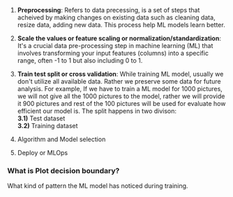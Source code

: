 1. **Preprocessing**: Refers to data precessing, is a set of steps that acheived by making changes on existing data such as cleaning data, resize data, adding new data. This process help ML models learn better. 

2. **Scale the values or feature scaling or normalization/standardization**: It's a crucial data pre-processing step in machine learning (ML) that involves transforming your input features (columns) into a specific range, often -1 to 1 but also including 0 to 1.

3. **Train test split or cross validation**: While training ML model, usually we don't utilize all available data. Rather we preserve some data for future analysis. For example, If we have to train a ML model for 1000 pictures, we will not give all the 1000 pictures to the model, rather we will provide it 900 pictures and rest of the 100 pictures will be used for evaluate how efficient our model is. 
The split happens in two divison:  
    **3.1)** Test dataset  
    **3.2)** Training dataset

4. Algorithm and Model selection
5. Deploy or MLOps

### What is Plot decision boundary?

What kind of pattern the ML model has noticed during training. 